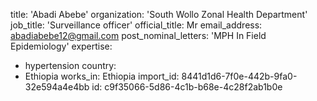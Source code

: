 title: 'Abadi Abebe'
organization: 'South Wollo Zonal Health Department'
job_title: 'Surveillance officer'
official_title: Mr
email_address: abadiabebe12@gmail.com
post_nominal_letters: 'MPH In Field Epidemiology'
expertise:
  - hypertension
country:
  - Ethiopia
works_in: Ethiopia
import_id: 8441d1d6-7f0e-442b-9fa0-32e594a4e4bb
id: c9f35066-5d86-4c1b-b68e-4c28f2ab1b0e
